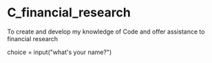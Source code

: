 # C_financial_research
To create and develop my knowledge of Code and offer assistance to financial research

choice = input("what's your name?")
